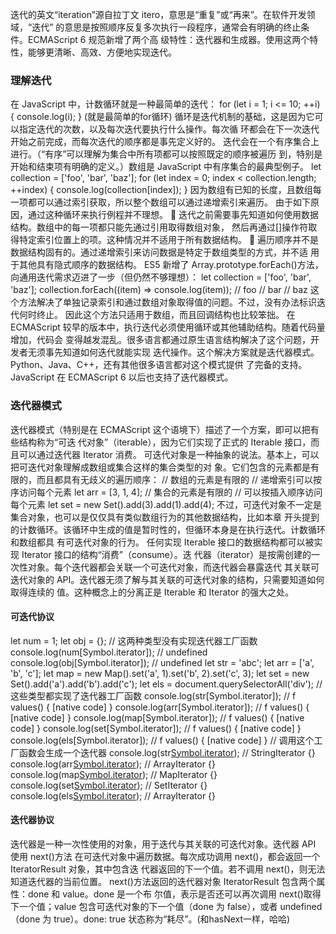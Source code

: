 迭代的英文“iteration”源自拉丁文 itero，意思是“重复”或“再来”。在软件开发领域，“迭代”
的意思是按照顺序反复多次执行一段程序，通常会有明确的终止条件。ECMAScript 6 规范新增了两个高
级特性：迭代器和生成器。使用这两个特性，能够更清晰、高效、方便地实现迭代。
### 理解迭代
在 JavaScript 中，计数循环就是一种最简单的迭代：
for (let i = 1; i <= 10; ++i) {
 console.log(i);
}
(就是最简单的for循环)
循环是迭代机制的基础，这是因为它可以指定迭代的次数，以及每次迭代要执行什么操作。每次循
环都会在下一次迭代开始之前完成，而每次迭代的顺序都是事先定义好的。
迭代会在一个有序集合上进行。（“有序”可以理解为集合中所有项都可以按照既定的顺序被遍历
到，特别是开始和结束项有明确的定义。）数组是 JavaScript 中有序集合的最典型例子。
let collection = ['foo', 'bar', 'baz'];
for (let index = 0; index < collection.length; ++index) {
 console.log(collection[index]);
}
因为数组有已知的长度，且数组每一项都可以通过索引获取，所以整个数组可以通过递增索引来遍历。
由于如下原因，通过这种循环来执行例程并不理想。
 迭代之前需要事先知道如何使用数据结构。数组中的每一项都只能先通过引用取得数组对象，
然后再通过[]操作符取得特定索引位置上的项。这种情况并不适用于所有数据结构。
 遍历顺序并不是数据结构固有的。通过递增索引来访问数据是特定于数组类型的方式，并不适
用于其他具有隐式顺序的数据结构。
ES5 新增了 Array.prototype.forEach()方法，向通用迭代需求迈进了一步（但仍然不够理想）：
let collection = ['foo', 'bar', 'baz'];
collection.forEach((item) => console.log(item));
// foo
// bar
// baz
这个方法解决了单独记录索引和通过数组对象取得值的问题。不过，没有办法标识迭代何时终止。
因此这个方法只适用于数组，而且回调结构也比较笨拙。
在 ECMAScript 较早的版本中，执行迭代必须使用循环或其他辅助结构。随着代码量增加，代码会
变得越发混乱。很多语言都通过原生语言结构解决了这个问题，开发者无须事先知道如何迭代就能实现
迭代操作。这个解决方案就是迭代器模式。Python、Java、C++，还有其他很多语言都对这个模式提供
了完备的支持。JavaScript 在 ECMAScript 6 以后也支持了迭代器模式。

### 迭代器模式
迭代器模式（特别是在 ECMAScript 这个语境下）描述了一个方案，即可以把有些结构称为“可迭
代对象”（iterable），因为它们实现了正式的 Iterable 接口，而且可以通过迭代器 Iterator 消费。
可迭代对象是一种抽象的说法。基本上，可以把可迭代对象理解成数组或集合这样的集合类型的对
象。它们包含的元素都是有限的，而且都具有无歧义的遍历顺序：
// 数组的元素是有限的
// 递增索引可以按序访问每个元素
let arr = [3, 1, 4];
// 集合的元素是有限的
// 可以按插入顺序访问每个元素
let set = new Set().add(3).add(1).add(4);
不过，可迭代对象不一定是集合对象，也可以是仅仅具有类似数组行为的其他数据结构，比如本章
开头提到的计数循环。该循环中生成的值是暂时性的，但循环本身是在执行迭代。计数循环和数组都具
有可迭代对象的行为。
任何实现 Iterable 接口的数据结构都可以被实现 Iterator 接口的结构“消费”（consume）。迭
代器（iterator）是按需创建的一次性对象。每个迭代器都会关联一个可迭代对象，而迭代器会暴露迭代
其关联可迭代对象的 API。迭代器无须了解与其关联的可迭代对象的结构，只需要知道如何取得连续的
值。这种概念上的分离正是 Iterable 和 Iterator 的强大之处。
#### 可迭代协议
let num = 1;
let obj = {};
// 这两种类型没有实现迭代器工厂函数
console.log(num[Symbol.iterator]); // undefined
console.log(obj[Symbol.iterator]); // undefined
let str = 'abc';
let arr = ['a', 'b', 'c'];
let map = new Map().set('a', 1).set('b', 2).set('c', 3);
let set = new Set().add('a').add('b').add('c');
let els = document.querySelectorAll('div');
// 这些类型都实现了迭代器工厂函数
console.log(str[Symbol.iterator]); // f values() { [native code] }
console.log(arr[Symbol.iterator]); // f values() { [native code] }
console.log(map[Symbol.iterator]); // f values() { [native code] }
console.log(set[Symbol.iterator]); // f values() { [native code] }
console.log(els[Symbol.iterator]); // f values() { [native code] }
// 调用这个工厂函数会生成一个迭代器
console.log(str[Symbol.iterator]()); // StringIterator {}
console.log(arr[Symbol.iterator]()); // ArrayIterator {}
console.log(map[Symbol.iterator]()); // MapIterator {}
console.log(set[Symbol.iterator]()); // SetIterator {}
console.log(els[Symbol.iterator]()); // ArrayIterator {}
#### 迭代器协议
迭代器是一种一次性使用的对象，用于迭代与其关联的可迭代对象。迭代器 API 使用 next()方法
在可迭代对象中遍历数据。每次成功调用 next()，都会返回一个 IteratorResult 对象，其中包含迭
代器返回的下一个值。若不调用 next()，则无法知道迭代器的当前位置。
next()方法返回的迭代器对象 IteratorResult 包含两个属性：done 和 value。done 是一个布
尔值，表示是否还可以再次调用 next()取得下一个值；value 包含可迭代对象的下一个值（done 为
false），或者 undefined（done 为 true）。done: true 状态称为“耗尽”。(和hasNext一样，哈哈)
